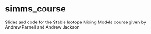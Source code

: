 # simms_course
Slides and code for the Stable Isotope Mixing Models course given by Andrew Parnell and Andrew Jackson

